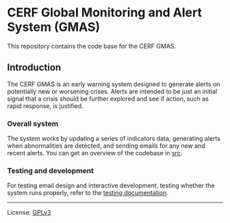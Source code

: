 # CERF Global Monitoring and Alert System (GMAS)

This repository contains the code base for the CERF GMAS.

## Introduction

The CERF GMAS is an early warning system designed to generate alerts on
potentially new or worsening crises. Alerts are intended to be just an initial
signal that a crisis should be further explored and see if action, such as
rapid response, is justified.

### Overall system

The system works by updating a series of indicators data, generating alerts when
abnormalities are detected, and sending emails for any new and recent alerts.
You can get an overview of the codebase in [src](/src).

### Testing and development

For testing email design and interactive development, testing whether the system
runs properly, refer to the [testing documentation](/src/test).

----

License: [GPLv3](LICENSE)
